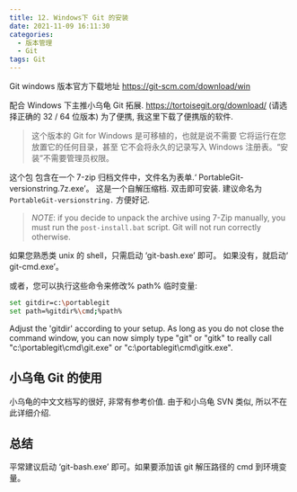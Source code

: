 ```yaml
---
title: 12. Windows下 Git 的安装
date: 2021-11-09 16:11:30
categories:
  - 版本管理
  - Git
tags: Git
---
```


Git windows 版本官方下载地址
<https://git-scm.com/download/win>

配合 Windows 下主推小乌龟 Git 拓展.
<https://tortoisegit.org/download/> (请选择正确的 32 / 64 位版本)
为了便携, 我这里下载了便携版的软件.

> 这个版本的 Git for Windows 是可移植的，也就是说不需要
> 它将运行在您放置它的任何目录，甚至
> 它不会将永久的记录写入
> Windows 注册表。“安装”不需要管理员权限。

这个包 包含在一个 7-zip 归档文件中，文件名为表单.‘ PortableGit-versionstring.7z.exe’。 这是一个自解压缩档. 双击即可安装. 建议命名为`PortableGit-versionstring.` 方便好记.

> _NOTE_: if you decide to unpack the archive using 7-Zip manually, you must
> run the `post-install.bat` script. Git will not run correctly otherwise.

如果您熟悉类 unix 的 shell，只需启动 ‘git-bash.exe’ 即可。
如果没有，就启动‘ git-cmd.exe’。

<!-- more -->

或者，您可以执行这些命令来修改% path%
临时变量:

```sh
set gitdir=c:\portablegit
set path=%gitdir%\cmd;%path%
```

Adjust the 'gitdir' according to your setup. As long as you do not close the command window, you can now simply type "git" or "gitk" to really call "c:\portablegit\cmd\git.exe" or "c:\portablegit\cmd\gitk.exe".

<!-- more -->

## 小乌龟 Git 的使用

小乌龟的中文文档写的很好, 非常有参考价值. 由于和小乌龟 SVN 类似, 所以不在此详细介绍.

## 总结

平常建议启动 ‘git-bash.exe’ 即可。如果要添加该 git 解压路径的 cmd 到环境变量。

